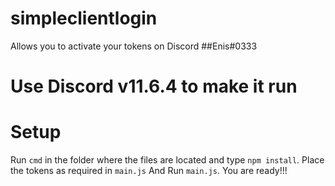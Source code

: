 # simpleclientlogin
Allows you to activate your tokens on Discord
##Enis#0333
# Use Discord v11.6.4 to make it run
# Setup
Run `cmd` in the folder where the files are located and type `npm install`.
Place the tokens as required in `main.js` And Run `main.js`.
You are ready!!!
